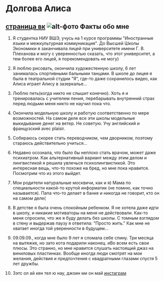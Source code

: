# Долгова Алиса
[страница вк](https://vk.com/id358333324)
![alt-фото](https://pp.userapi.com/c836327/v836327324/442b7/YhfTnOuU8rA.jpg "Необязательный титул")
Факты обо мне
---------------------------
1. Я студентка НИУ ВШЭ, учусь на 1 курсе программы "Иностранные языки и межкультурная коммуникация". До Высшей Школы Экономики я заканчивала лицей при университете имени Г. В. Плеханова и могу с уверенностью сказать, что этот университет, а тем более его лицей, я порекомендовать не могу)

2. Я люблю рисовать, окончила художестенную школу, 6 лет занималась спортивными бальными танцами. В школе до лицея я была в театральной студии "Я", где-то даже сохранилось видео, как Алиса играет Алису в зазеркалье...

3. Люблю петь(когда никто не слышит конечно). Хоть я и тренировалась с учителем пения, перебарывать внутренний страх перед людьми меня никто не научил пока что.


4. Окончила модельную школу и работую соответственно по мере возможностей. На самом деле все эти школы модельные выкидывание денег на ветер. Не советую.
Учу английский и французский avec plaisir.

5. Собираюсь скорее стать переводчиком, чем дворником, поэтому стараюсь действительно учиться...

6. Недавно осознала, что было бы неплохо стать врачом, может даже психиатром. Как альтернативный вариант между этим делом и лингвистикой я решила увлечься психолингвистикой. Это интересная вещь, что-то похоже на бред, но мне пока нравится. Посмотрим что из этого выйдет.

7. Мои родители натуральные москвичи, как и я) Мама по специальности какой-то крутой информатик (не помню, как точно называется). Папа что-то делает в банке и никогда не говорит, кто он на самом деле(

8. В детстве я была очень спокойным ребенком. Я не хотела даже идти в школу, и никакие мотиваторы на меня не действовали. Как-то меня спросили, что же я буду делать без школы. С томным взглядом в стену и выдержав паузу я ответила: "Просто жить." Как мне не хватает иногда той уверенности в будущем...

9. 09.09.09., когда мне было 9 лет я сломала себе спину. Три месяца на вытяжке, но зато кота подарили наконец. иВо всем есть свои плюсы.
Это странно, но мне нравится слушать настоящий джаз на виниловых пластинках. Вообще иногда люди смотрят на мои желания, действия и предпочтения с квадратными глазами спустя 5 лет дружбы. 


10. Зэтс ол ай кен тел ю нау, джоин ми он май [инстаграм](https://www.instagram.com/allisuella_/)
